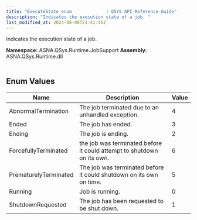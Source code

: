 ```yaml
---
title: "ExecuteState enum             | QSYS API Reference Guide"
description: "Indicates the execution state of a job. "
last_modified_at: 2024-08-08T21:41:46Z
---
```


Indicates the execution state of a job.

**Namespace:** ASNA.QSys.Runtime.JobSupport
**Assembly:** ASNA.QSys.Runtime.dll
<br>
<br>

## Enum Values

| Name | Description | Value
| --- | --- | --- 
| AbnormalTermination | The job terminated due to an unhandled exception. | 4 |
| Ended | The job has ended. | 3 |
| Ending | The job is ending. | 2 |
| ForcefullyTerminated | the job was terminated before it could attempt to shutdown on its own. | 6 |
| PrematurelyTerminated | The job was terminated before it could shutdown on its own on time. | 5 |
| Running | Job is running. | 0 |
| ShutdownRequested | The job has been requested to be shut down. | 1 |
